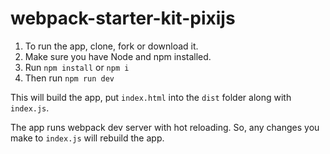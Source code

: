 # webpack-starter-kit-pixijs

1. To run the app, clone, fork or download it. 
2. Make sure you have Node and npm installed. 
3. Run ```npm install``` or ```npm i```
4. Then run ```npm run dev```

This will build the app, put ```index.html``` into the ```dist``` folder along with ```index.js```.

The app runs webpack dev server with hot reloading. So, any changes you make to ```index.js``` will rebuild the app.

